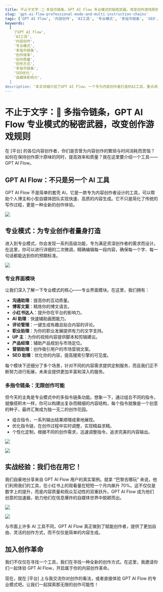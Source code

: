 ```yaml
---
title: 不止于文字：🔗 多指令链条，GPT AI Flow 专业模式的秘密武器，改变创作游戏规则
slug: 'gpt-ai-flow-professional-mode-and-multi-instruction-chains'
tags: ['GPT AI Flow', '内容创作', 'AI工具', '专业模式', '多指令链条', 'SEO', '自媒体']
keywords:
  [
    了GPT AI Flow',
    'AI工具',
    '内容创作',
    '专业模式',
    '多指令链条',
    '创作效率',
    '创作质量',
    '创作方式',
    '多指令链条',
    'SEO优化',
    '自媒体影响力',
  ]
description: '本文详细介绍了GPT AI Flow，一个专为内容创作者打造的AI工具，重点讲解了其专业模式和多指令链条功能，并举例说明了它如何帮助自媒体提升关注度和互动性，优化SEO，实现快速高质的内容生成。'
---
```


# 不止于文字：🔗 多指令链条，GPT AI Flow 专业模式的秘密武器，改变创作游戏规则

在 [平台] 的各位内容创作者，你们是否曾为内容创作的繁琐与时间消耗而苦恼？如何在保持创作原汁原味的同时，提高效率和质量？我在这里要介绍一个工具——GPT AI Flow。

## GPT AI Flow：不只是另一个 AI 工具

GPT AI Flow 不是简单的套壳 AI，它是一款专为内容创作者设计的工具，可以帮助个人博主和小型自媒体团队实现快速、高质的内容生成。它不只是简化了传统的写作过程，更是一种全新的创作体验。

![](./img/2023-10-31-img-6-show-proModeWindow.gif)

<!-- truncate -->

## 专业模式：为专业创作者量身打造

进入到专业模式，你会发现一系列高级功能，专为满足资深创作者的需求而设计。在这里，你可以进行详细的二次微调，精确编辑每一段内容，确保每一个字、每一句话都能达到你的预期标准。

![](./img/2023-10-31-img-7-proMode-explication.png)

### 专业界面模块

让我们深入了解一下专业模式的核心——专业界面模块。在这里，我们拥有：

- **沟通助理**：提高你的互动质量。
- **博客文案**：精炼你的博文语言。
- **小红书达人**：提升你在平台的影响力。
- **AI 助理**：快速辅助画图能力。
- **评论管理**：一键生成有趣且贴合内容的评论。
- **职业助理**：为你的职业发展提供有力的文字支持。
- **UP 主**：为你的视频内容提供脚本和剪辑建议。
- **产品经理**：辅助产品规划与市场定位。
- **营销助理**：创作吸引用户的市场营销文案。
- **SEO 助理**：优化你的内容，提高搜索引擎的可见度。

每个模块下还细分了多个场景，针对不同的内容需求提供定制服务，而且我们正不断努力进行拓展，未来会提供更加丰富和深入的服务。

### 多指令链条：无限创作可能

但今天的主角是专业模式中的多指令链条功能。想象一下，通过组合不同的指令，就像搭积木一样，你可以构建出复杂而精细的内容结构，每个指令就像是一个创意的种子，最终汇聚成为独一无二的创作花园。

- 组合指令，一系列输出结果顺理成章地展现。
- 优化指令链，在创作过程中实时调整，实现精益求精。
- 个性化定制，根据不同的创作需求，迅速调整指令，追求完美的内容输出。

![](./img/2023-10-31-img-16-multiple-instruction-chains-2.gif)

![](./img/2023-10-31-img-17-multiple-instruction-chains-3.gif)

## 实战经验：我们也在用它！

我们自豪地分享来自 GPT AI Flow 用户的真实案例。就拿 “巴黎去哪玩” 来说，他们利用我们的工具，在小红书上的观看量在短短一个月内飙升 70%。这不仅仅是数字上的提升，而是内容质量和观众互动性的双重跃升。GPT AI Flow 成为他们创意的加速器，助力他们在信息爆炸的自媒体世界中脱颖而出。

![](./img/2023-08-23-img-9-xiaohognshu-followparis-30-days-data.png)

![](./img/2023-08-25-img-7-seo-module-effect-for-followparis.png)

与市面上许多 AI 工具不同，GPT AI Flow 真正做到了赋能创作者，提供了更加自由、灵活的创作方式，而不仅仅是简单的内容生成。

## 加入创作革命

我们不仅仅在寻找一个工具，我们在寻找一种全新的创作方式。在这里，我邀请你们一起体验 GPT AI Flow，开启属于你的内容创作革命。

现在，就在 [平台] 上与我交流你对创作的看法，或者直接体验 GPT AI Flow 的专业模式吧。让我们一起探索那无限的创作可能性！
